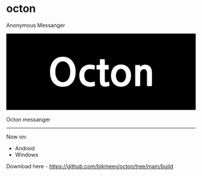 # octon
Anonymous Messanger

![alt text](img/banner.png)

Octon messanger
_________________________________________

Now on:
 - Android
 - Windows

Download here - https://github.com/bikmeev/octon/tree/main/build

